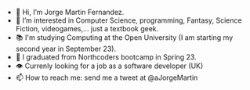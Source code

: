 - 👋 Hi, I’m Jorge Martin Fernandez.
- 👀 I’m interested in Computer Science, programming, Fantasy, Science Fiction, videogames,... just a textbook geek.   
- 📚 I'm studying Computing at the Open University (I am starting my second year in September 23).
- 🌱 I graduated from Northcoders bootcamp in Spring 23. 
- 👁️ Currenly looking for a job as a software developer (UK) 
- 📫 How to reach me: send me a tweet at @aJorgeMartin

<!---
jorgemf2604/jorgemf2604 is a ✨ special ✨ repository because its `README.md` (this file) appears on your GitHub profile.
You can click the Preview link to take a look at your changes.
--->
